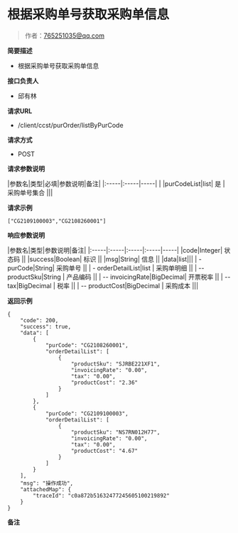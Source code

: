 # 根据采购单号获取采购单信息

> 作者：765251035@qq.com

**简要描述**

- 根据采购单号获取采购单信息

**接口负责人**
- 邱有林

**请求URL**
- /client/ccst/purOrder/listByPurCode

**请求方式**
- POST

**请求参数说明**

|参数名|类型|必填|参数说明|备注|
|:-----|:-----|-----| |
|purCodeList|list| 是 | 采购单号集合 |||

**请求示例**
```
["CG2109100003","CG2108260001"]
```


**响应参数说明**

|参数名|类型|参数说明|备注|
|:-----|:-----|:-----|:-----|-----|
|code|Integer| 状态码 ||
|success|Boolean| 标识 ||
|msg|String| 信息 ||
|data|list|||
| - purCode|String| 采购单号 ||
| - orderDetailList|list | 采购单明细 ||
| -- productSku|String | 产品编码 ||
| -- invoicingRate|BigDecimal| 开票税率 ||
| -- tax|BigDecimal | 税率 ||
| -- productCost|BigDecimal | 采购成本 |||


**返回示例**

```
{
    "code": 200,
    "success": true,
    "data": [
        {
            "purCode": "CG2108260001",
            "orderDetailList": [
                {
                    "productSku": "SJRBE221XF1",
                    "invoicingRate": "0.00",
                    "tax": "0.00",
                    "productCost": "2.36"
                }
            ]
        },
        {
            "purCode": "CG2109100003",
            "orderDetailList": [
                {
                    "productSku": "NS7RN012H77",
                    "invoicingRate": "0.00",
                    "tax": "0.00",
                    "productCost": "4.67"
                }
            ]
        }
    ],
    "msg": "操作成功",
    "attachedMap": {
        "traceId": "c0a872b51632477245605100219892"
    }
}
```

 **备注**